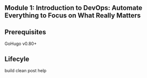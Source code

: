 ## Module 1: Introduction to DevOps: Automate Everything to Focus on What Really Matters

## Prerequisites

GoHugo v0.80+

## Lifecyle

build
clean
post
help
